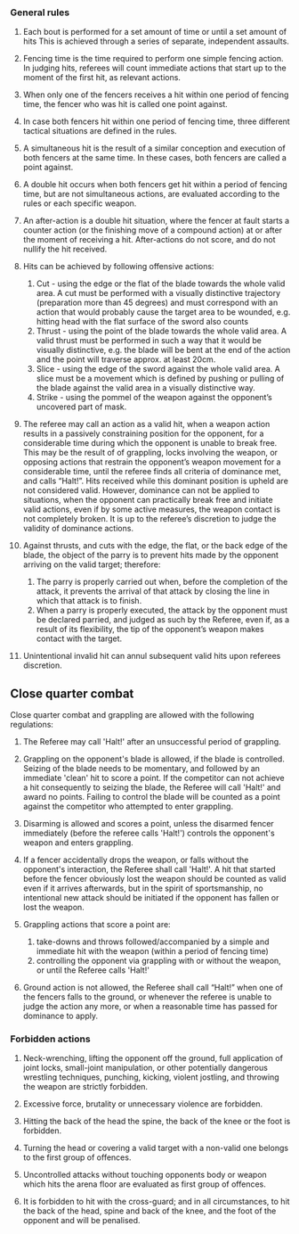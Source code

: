 ### General rules

1. Each bout is performed for a set amount of time or until a set amount of hits This is achieved through a series of separate, independent assaults.

2. Fencing time is the time required to perform one simple fencing action. In judging hits, referees will count immediate actions that start up to the moment of the first hit, as relevant actions.

3. When only one of the fencers receives a hit within one period of fencing time, the fencer who was hit is called one point against.

4. In case both fencers hit within one period of fencing time, three different tactical situations are defined in the rules.

5. A simultaneous hit is the result of a similar conception and execution of both fencers at the same time. In these cases, both fencers are called a point against.

6. A double hit occurs when both fencers get hit within a period of fencing time, but are not simultaneous actions, are evaluated according to the rules or each specific weapon.

7. An after-action is a double hit situation, where the fencer at fault starts a counter action (or the finishing move of a compound action) at or after the moment of receiving a hit. After-actions do not score, and do not nullify the hit received.

8. Hits can be achieved by following offensive actions:
   1. Cut - using the edge or the flat of the blade towards the whole valid area. A cut must be performed with a visually distinctive trajectory (preparation more than 45 degrees) and must correspond with an action that would probably cause the target area to be wounded, e.g. hitting head with the flat surface of the sword also counts
   2. Thrust - using the point of the blade towards the whole valid area. A valid thrust must be performed in such a way that it would be visually distinctive, e.g. the blade will be bent at the end of the action and the point will traverse approx. at least 20cm.
   3. Slice - using the edge of the sword against the whole valid area. A slice must be a movement which is defined by pushing or pulling of the blade against the valid area in a visually distinctive way.
   4. Strike - using the pommel of the weapon against the opponent’s uncovered part of mask.
9. The referee may call an action as a valid hit, when a weapon action results in a passively constraining position for the opponent, for a considerable time during which the opponent is unable to break free. This may be the result of of grappling, locks involving the weapon, or opposing actions that restrain the opponent’s weapon movement for a considerable time, until the referee finds all criteria of dominance met, and calls “Halt!”. Hits received while this dominant position is upheld are not considered valid. However, dominance can not be applied to situations, when the opponent can practically break free and initiate valid actions, even if by some active measures, the weapon contact is not completely broken. It is up to the referee’s discretion to judge the validity of dominance actions.

10. Against thrusts, and cuts with the edge, the flat, or the back edge of the blade, the object of the parry is to prevent hits made by the opponent arriving on the valid target; therefore:
    1. The parry is properly carried out when, before the completion of the attack, it prevents the arrival of that attack by closing the line in which that attack is to finish.
    2. When a parry is properly executed, the attack by the opponent must be declared parried, and judged as such by the Referee, even if, as a result of its flexibility, the tip of the opponent’s weapon makes contact with the target.
11. Unintentional invalid hit can annul subsequent valid hits upon referees discretion.

## Close quarter combat

Close quarter combat and grappling are allowed with the following regulations:

1. The Referee may call 'Halt!' after an unsuccessful period of grappling.
2. Grappling on the opponent's blade is allowed, if the blade is controlled. Seizing of the blade needs to be momentary, and followed by an immediate 'clean' hit to score a point. If the competitor can not achieve a hit consequently to seizing the blade, the Referee will call 'Halt!' and award no points. Failing to control the blade will be counted as a point against the competitor who attempted to enter grappling.

3. Disarming is allowed and scores a point, unless the disarmed fencer immediately (before the referee calls 'Halt!') controls the opponent's weapon and enters grappling.

4. If a fencer accidentally drops the weapon, or falls without the opponent's interaction, the Referee shall call 'Halt!'. A hit that started before the fencer obviously lost the weapon should be counted as valid even if it arrives afterwards, but in the spirit of sportsmanship, no intentional new attack should be initiated if the opponent has fallen or lost the weapon.

5. Grappling actions that score a point are:
    1. take-downs and throws followed/accompanied by a simple and immediate hit with the weapon (within a period of fencing time)
    2. controlling the opponent via grappling with or without the weapon, or until the Referee calls 'Halt!'
6. Ground action is not allowed, the Referee shall call “Halt!” when one of the fencers falls to the ground, or whenever the referee is unable to judge the action any more, or when a reasonable time has passed for dominance to apply.

### Forbidden actions

1. Neck-wrenching, lifting the opponent off the ground, full application of joint locks, small-joint manipulation, or other potentially dangerous wrestling techniques, punching, kicking, violent jostling, and throwing the weapon are strictly forbidden.

2. Excessive force, brutality or unnecessary violence are forbidden.

3. Hitting the back of the head the spine, the back of the knee or the foot is forbidden.

4. Turning the head or covering a valid target with a non-valid one belongs to the first group of offences.

5. Uncontrolled attacks without touching opponents body or weapon which hits the arena floor are evaluated as first group of offences.

6. It is forbidden to hit with the cross-guard; and in all circumstances, to hit the back of the head, spine and back of the knee, and the foot of the opponent and will be penalised.
